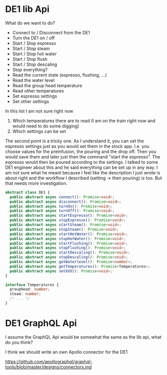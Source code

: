 # DE1 lib Api

What do we want to do?

- Connect to / Disconnect from the DE1
- Turn the DE1 on / off
- Start / Stop espresso
- Start / Stop steam
- Start / Stop hot water
- Start / Stop flush
- Start / Stop descaling
- Stop everything?
- Read the current state (espresso, flushing, ...)
- Read the water level
- Read the group head temperature
- Read other temperatures
- Set espresso settings
- Set other settings

In this list I am not sure right now

1. Which temperatures there are to read (I am on the train right now and would need to do some digging)
1. Which settings can be set

The second point is a tricky one. As I understand it, you can set the espresso settings
just as you would set them in the stock app. I.e. you choose values for the preinfusion,
the pouring and the drop off. Then you would save them and later just then the command
"start the espresso". The espresso would then be poured according to the settings. I talked
to some DE1 engineer about this and he said everything can be set up in any way. I am not
sure what he meant because I feel like the description I just wrote is about right and the
workflow I described (setting -> then pouring) is too. But that needs more investigation.

```ts
abstract class DE1 {
  public abstract async connect(): Promise<void>;
  public abstract async disconnect(): Promise<void>;
  public abstract async turnOn(): Promise<void>;
  public abstract async turnOff(): Promise<void>;
  public abstract async startEspresso(): Promise<void>;
  public abstract async stopEspresso(): Promise<void>;
  public abstract async startSteam(): Promise<void>;
  public abstract async stopSteam(): Promise<void>;
  public abstract async startHotWater(): Promise<void>;
  public abstract async stopHotWater(): Promise<void>;
  public abstract async startFlushing(): Promise<void>;
  public abstract async stopFlushing(): Promise<void>;
  public abstract async startDescaling(): Promise<void>;
  public abstract async stopDescaling(): Promise<void>;
  public abstract async getWaterlevel(): Promise<number>;
  public abstract async getTemperatures(): Promise<Temperatures>;
  public abstract async setXXX(): Promise<void>;
}

interface Temperatures {
  groupHead: number;
  steam: number;
  /* ... */
}
```

# DE1 GraphQL Api

I assume the GraphQL Api would be somewhat the same as the lib api, what do you think?

I think we should write an own Apollo connector for the DE1

https://github.com/apollographql/graphql-tools/blob/master/designs/connectors.md

